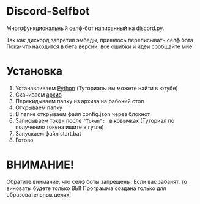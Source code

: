 # Discord-Selfbot
Многофункциональный селф-бот написанный на discord.py.

Так как дискорд запретил эмбеды, пришлось переписывать селф бота. Пока-что находится в бета версии, все ошибки и идеи сообщайте мне.

# Установка
1. Устанавливаем [Python](https://python.org) (Туториалы вы можете найти в ютубе)
2. Скачиваем [архив](https://github.com/Its-LALOL/Discord-Selfbot/archive/refs/heads/main.zip)
3. Перекидываем папку из архива на рабочий стол
4. Открываем папку
5. В папке открываем файл config.json через блокнот
6. Записываем токен после `"Token": ` в ковычках (Туториал по получению токена ищите в гугле)
7. Запускаем файл start.bat
8. Готово

# ВНИМАНИЕ!
Обратите внимание, что селф боты запрещены. Если вас забанят, то виноваты будете только ВЫ!
Программа создана только для образовательных целях!
